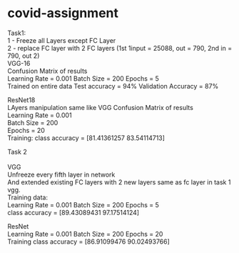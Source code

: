 # covid-assignment

Task1:<br>
1 - Freeze all Layers except FC Layer<br>
2 - replace FC layer with 2 FC layers (1st 1input = 25088, out = 790, 2nd in = 790, out 2)<br>
VGG-16<br>
Confusion Matrix of results<br>
Learning Rate = 0.001 Batch Size = 200 Epochs = 5<br>
Trained on entire data Test accuracy = 94% Validation Accuracy = 87%<br>

ResNet18<br>
LAyers manipulation same like VGG Confusion Matrix of results<br>
Learning Rate = 0.001<br>
Batch Size = 200<br>
Epochs = 20<br>
Training: class accuracy = ​[81.41361257 83.54114713]<br>

Task 2<br>
<br>
VGG<br>
Unfreeze every fifth layer in network<br>
And extended existing FC layers with 2 new layers same as fc layer in task 1 vgg.<br>
Training data:<br>
Learning Rate = 0.001 Batch Size = 200 Epochs = 5<br>
class accuracy = ​[89.43089431 97.17514124]<br>

ResNet<br>
Learning Rate = 0.001 Batch Size = 200 Epochs = 20<br>
Training class accuracy = ​[86.91099476 90.02493766]<br>
